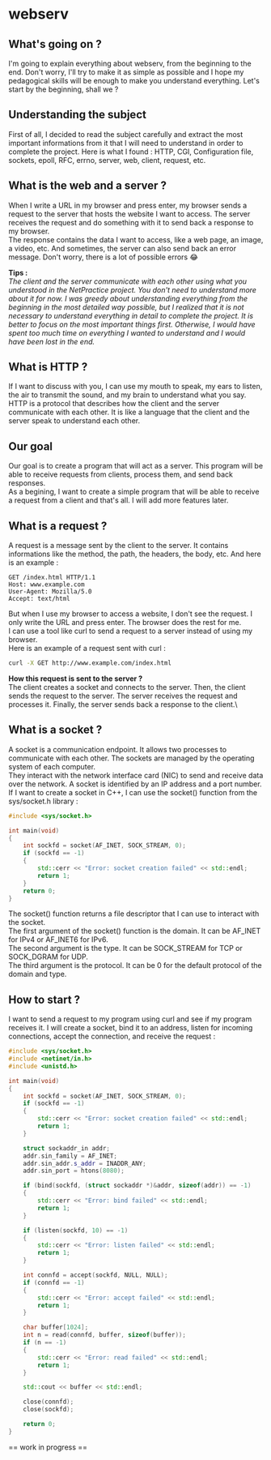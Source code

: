 # webserv
## What's going on ?
I'm going to explain everything about webserv, from the beginning to the end. Don't worry, I'll try to make it as simple as possible and I hope my pedagogical skills will be enough to make you understand everything. Let's start by the beginning, shall we ?

## Understanding the subject
First of all, I decided to read the subject carefully and extract the most important informations from it that I will need to understand in order to complete the project. Here is what I found : HTTP, CGI, Configuration file, sockets, epoll, RFC, errno, server, web, client, request, etc.

## What is the web and a server ?
When I write a URL in my browser and press enter, my browser sends a request to the server that hosts the website I want to access. The server receives the request and do something with it to send back a response to my browser.\
The response contains the data I want to access, like a web page, an image, a video, etc. And sometimes, the server can also send back an error message. Don't worry, there is a lot of possible errors 😂

**Tips :**\
*The client and the server communicate with each other using what you understood in the NetPractice project. You don't need to understand more about it for now. I was greedy about understanding everything from the beginning in the most detailed way possible, but I realized that it is not necessary to understand everything in detail to complete the project. It is better to focus on the most important things first. Otherwise, I would have spent too much time on everything I wanted to understand and I would have been lost in the end.*

## What is HTTP ?
If I want to discuss with you, I can use my mouth to speak, my ears to listen, the air to transmit the sound, and my brain to understand what you say.\
HTTP is a protocol that describes how the client and the server communicate with each other. It is like a language that the client and the server speak to understand each other.

## Our goal
Our goal is to create a program that will act as a server. This program will be able to receive requests from clients, process them, and send back responses.\
As a begining, I want to create a simple program that will be able to receive a request from a client and that's all. I will add more features later.

## What is a request ?
A request is a message sent by the client to the server. It contains informations like the method, the path, the headers, the body, etc. And here is an example :
```
GET /index.html HTTP/1.1
Host: www.example.com
User-Agent: Mozilla/5.0
Accept: text/html
```
But when I use my browser to access a website, I don't see the request. I only write the URL and press enter. The browser does the rest for me.\
I can use a tool like curl to send a request to a server instead of using my browser.\
Here is an example of a request sent with curl :
```bash
curl -X GET http://www.example.com/index.html
```
**How this request is sent to the server ?**\
The client creates a socket and connects to the server. Then, the client sends the request to the server. The server receives the request and processes it. Finally, the server sends back a response to the client.\

## What is a socket ?
A socket is a communication endpoint. It allows two processes to communicate with each other. The sockets are managed by the operating system of each computer.\
They interact with the network interface card (NIC) to send and receive data over the network. A socket is identified by an IP address and a port number.\
If I want to create a socket in C++, I can use the socket() function from the sys/socket.h library :
```cpp
#include <sys/socket.h>

int main(void)
{
	int sockfd = socket(AF_INET, SOCK_STREAM, 0);
	if (sockfd == -1)
	{
		std::cerr << "Error: socket creation failed" << std::endl;
		return 1;
	}
	return 0;
}
```
The socket() function returns a file descriptor that I can use to interact with the socket.\
The first argument of the socket() function is the domain. It can be AF_INET for IPv4 or AF_INET6 for IPv6.\
The second argument is the type. It can be SOCK_STREAM for TCP or SOCK_DGRAM for UDP.\
The third argument is the protocol. It can be 0 for the default protocol of the domain and type.

## How to start ?
I want to send a request to my program using curl and see if my program receives it. I will create a socket, bind it to an address, listen for incoming connections, accept the connection, and receive the request :
```cpp
#include <sys/socket.h>
#include <netinet/in.h>
#include <unistd.h>

int main(void)
{
	int sockfd = socket(AF_INET, SOCK_STREAM, 0);
	if (sockfd == -1)
	{
		std::cerr << "Error: socket creation failed" << std::endl;
		return 1;
	}

	struct sockaddr_in addr;
	addr.sin_family = AF_INET;
	addr.sin_addr.s_addr = INADDR_ANY;
	addr.sin_port = htons(8080);

	if (bind(sockfd, (struct sockaddr *)&addr, sizeof(addr)) == -1)
	{
		std::cerr << "Error: bind failed" << std::endl;
		return 1;
	}

	if (listen(sockfd, 10) == -1)
	{
		std::cerr << "Error: listen failed" << std::endl;
		return 1;
	}

	int connfd = accept(sockfd, NULL, NULL);
	if (connfd == -1)
	{
		std::cerr << "Error: accept failed" << std::endl;
		return 1;
	}

	char buffer[1024];
	int n = read(connfd, buffer, sizeof(buffer));
	if (n == -1)
	{
		std::cerr << "Error: read failed" << std::endl;
		return 1;
	}

	std::cout << buffer << std::endl;

	close(connfd);
	close(sockfd);

	return 0;
}
```
== work in progress ==
